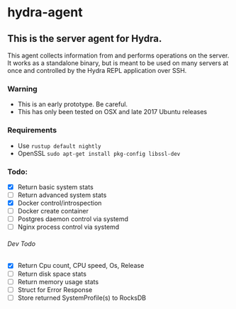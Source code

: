 # hydra-agent
## This is the server agent for Hydra.
This agent collects information from and performs operations on the server. It works as a standalone binary, but is meant to be used on many servers at once and controlled by the Hydra REPL application over SSH.

### Warning
- This is an early prototype. Be careful.
- This has only been tested on OSX and late 2017 Ubuntu releases

### Requirements
- Use `rustup default nightly`
- OpenSSL `sudo apt-get install pkg-config libssl-dev`

### Todo:
- [x] Return basic system stats
- [ ] Return advanced system stats
- [x] Docker control/introspection
- [ ] Docker create container
- [ ] Postgres daemon control via systemd
- [ ] Nginx process control via systemd

###### Dev Todo
- [x] Return Cpu count, CPU speed, Os, Release
- [ ] Return disk space stats
- [ ] Return memory usage stats
- [ ] Struct for Error Response
- [ ] Store returned SystemProfile(s) to RocksDB
